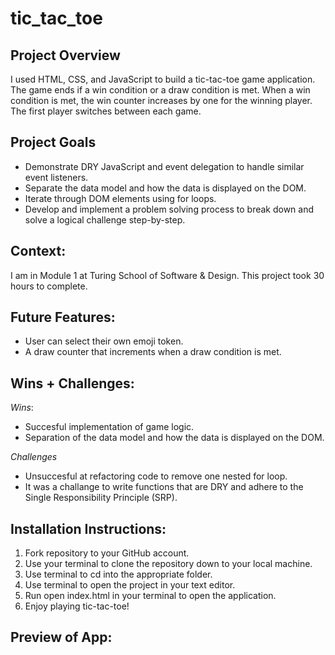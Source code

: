 # tic_tac_toe

## Project Overview
I used HTML, CSS, and JavaScript to build a tic-tac-toe game application. The game ends if a win condition or a draw condition is met. When a win condition is met, the win counter increases by one for the winning player. The first player switches between each game. 

## Project Goals 
- Demonstrate DRY JavaScript and event delegation to handle similar event listeners.
- Separate the data model and how the data is displayed on the DOM.
- Iterate through DOM elements using for loops.
- Develop and implement a problem solving process to break down and solve a logical challenge step-by-step. 

## Context:
I am in Module 1 at Turing School of Software & Design. This project took 30 hours to complete. 

## Future Features:
- User can select their own emoji token. 
- A draw counter that increments when a draw condition is met. 

## Wins + Challenges:
*Wins*:
- Succesful implementation of game logic.
- Separation of the data model and how the data is displayed on the DOM. 

*Challenges*
- Unsuccesful at refactoring code to remove one nested for loop. 
- It was a challange to write functions that are DRY and adhere to the Single Responsibility Principle (SRP). 

## Installation Instructions:
1. Fork repository to your GitHub account.
2. Use your terminal to clone the repository down to your local machine.
3. Use terminal to cd into the appropriate folder.
4. Use terminal to open the project in your text editor.
5. Run open index.html in your terminal to open the application. 
6. Enjoy playing tic-tac-toe!

## Preview of App:


